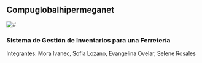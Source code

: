 ## Compuglobalhipermeganet
<p align="left">
    <img src="https://preview.redd.it/compuglobalhypermeganet-junior-vice-president-homer-simpson-v0-wb88kv5yshed1.jpeg?auto=webp&s=1ff2e8218b2208488f16448c8d20b3857fc8dbd0" alt="#">
</p>

### Sistema de Gestión de Inventarios para una Ferretería
Integrantes: Mora Ivanec, Sofia Lozano, Evangelina Ovelar, Selene Rosales

